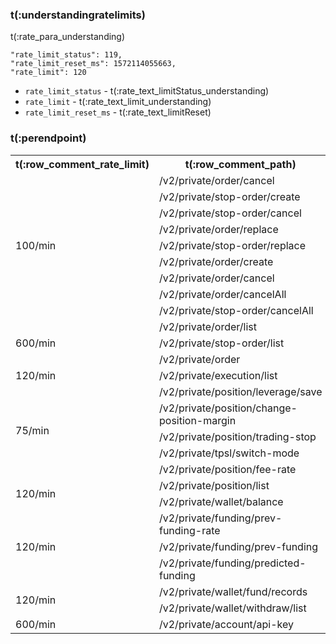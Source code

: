 ### t(:understandingratelimits)
t(:rate_para_understanding)

```
"rate_limit_status": 119,
"rate_limit_reset_ms": 1572114055663,
"rate_limit": 120
```

* `rate_limit_status` - t(:rate_text_limitStatus_understanding)
* `rate_limit` - t(:rate_text_limit_understanding)
* `rate_limit_reset_ms` - t(:rate_text_limitReset)

### t(:perendpoint)
<table class="custom_table">
  <tr>
    <th>t(:row_comment_rate_limit)</th>
    <th>t(:row_comment_path)</th>
    <th>t(:row_comment_consume)</th>
  </tr>
  <tr>
    <td rowspan="10">100/min</td>  
  </tr>
  <tr><td>/v2/private/order/cancel       </td><td>1 / request</td></tr>
  <tr><td>/v2/private/stop-order/create  </td><td>1 / request</td></tr>
  <tr><td>/v2/private/stop-order/cancel  </td><td>1 / request</td></tr>
  <tr><td>/v2/private/order/replace      </td><td>1 / request</td></tr>
  <tr><td>/v2/private/stop-order/replace </td><td>1 / request</td></tr>
  <tr><td>/v2/private/order/create     </td><td>1 / request</td></tr>
  <tr><td>/v2/private/order/cancel     </td><td>1 / request</td></tr>
  <tr><td>/v2/private/order/cancelAll  </td><td>10 / request</td></tr>
  <tr><td>/v2/private/stop-order/cancelAll </td><td>10 / request</td></tr>
  <tr>
    <td rowspan="3">600/min</td>
    <td>/v2/private/order/list </td>
    <td>1 / request</td>
  </tr>
  <tr><td>/v2/private/stop-order/list </td><td>1 / request</td></tr>
  <tr><td>/v2/private/order </td><td>1 / request</td></tr>
  <tr>
    <td>120/min</td>
    <td>/v2/private/execution/list</td>
    <td>1 / request</td>
  </tr>
  <tr>
    <td rowspan="5">75/min</td>
    <td>/v2/private/position/leverage/save </td>
    <td>1 / request</td>
  </tr>
  <tr><td>/v2/private/position/change-position-margin</td><td>1 / request</td></tr>
  <tr><td>/v2/private/position/trading-stop</td><td>1 / request</td></tr>
  <tr><td>/v2/private/tpsl/switch-mode</td><td>1 / request</td></tr>
  <tr><td>/v2/private/position/fee-rate</td><td>1 / request</td></tr>
  <tr>
    <td rowspan="3">120/min</td>
  </tr>
  <tr><td>/v2/private/position/list</td><td>1 / request</td></tr>
    <tr><td>/v2/private/wallet/balance</td><td>1 / request</td></tr>
  <tr>
    <td rowspan="4">120/min</td>
    <tr><td>/v2/private/funding/prev-funding-rate</td>
    <td>1 / request</td>
  </tr>
  <tr><td>/v2/private/funding/prev-funding</td><td>1 / request</td></tr>
  <tr><td>/v2/private/funding/predicted-funding</td><td>1 / request</td></tr>
  <tr>
    <td rowspan="3">120/min</td>
    <tr><td>/v2/private/wallet/fund/records</td>
    <td>1 / request</td>
  </tr>
<tr><td>/v2/private/wallet/withdraw/list</td><td>1 / request</td></tr>
<tr>
    <td rowspan="2">600/min</td>
    <tr><td>/v2/private/account/api-key</td>
    <td>1 / request</td>
  </tr>
</table>
